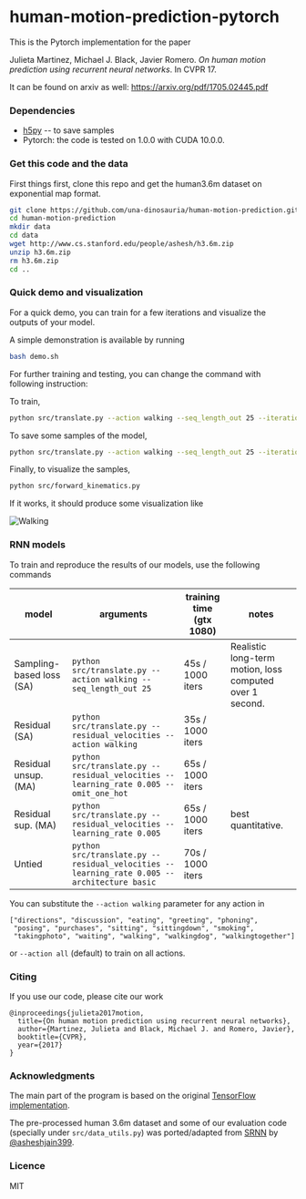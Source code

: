 # human-motion-prediction-pytorch
This is the Pytorch implementation for the paper

Julieta Martinez, Michael J. Black, Javier Romero.
_On human motion prediction using recurrent neural networks_. In CVPR 17.

It can be found on arxiv as well: https://arxiv.org/pdf/1705.02445.pdf

### Dependencies

* [h5py](https://github.com/h5py/h5py) -- to save samples
* Pytorch: the code is tested on 1.0.0 with CUDA 10.0.0.

### Get this code and the data

First things first, clone this repo and get the human3.6m dataset on exponential map format.

```bash
git clone https://github.com/una-dinosauria/human-motion-prediction.git
cd human-motion-prediction
mkdir data
cd data
wget http://www.cs.stanford.edu/people/ashesh/h3.6m.zip
unzip h3.6m.zip
rm h3.6m.zip
cd ..
```

### Quick demo and visualization

For a quick demo, you can train for a few iterations and visualize the outputs
of your model.

A simple demonstration is available by running
```bash
bash demo.sh
```
For further training and testing, you can change the command with following instruction:

To train,
```bash
python src/translate.py --action walking --seq_length_out 25 --iterations 10000
```

To save some samples of the model,
```bash
python src/translate.py --action walking --seq_length_out 25 --iterations 10000 --sample --load 10000
```

Finally, to visualize the samples,
```bash
python src/forward_kinematics.py
```
If it works, it should produce some visualization like 
 
![Walking](https://raw.githubusercontent.com/garroud/human-motion-prediction-pytorch/master/figs/walking_py.gif)

### RNN models

To train and reproduce the results of our models, use the following commands

| model      | arguments | training time (gtx 1080) | notes |
| ---        | ---       | ---   | --- |
| Sampling-based loss (SA) | `python src/translate.py --action walking --seq_length_out 25` | 45s / 1000 iters | Realistic long-term motion, loss computed over 1 second. |
| Residual (SA)            | `python src/translate.py --residual_velocities --action walking` | 35s / 1000 iters |  |
| Residual unsup. (MA)     | `python src/translate.py --residual_velocities --learning_rate 0.005 --omit_one_hot` | 65s / 1000 iters | |
| Residual sup. (MA)       | `python src/translate.py --residual_velocities --learning_rate 0.005` | 65s / 1000 iters | best quantitative.|
| Untied       | `python src/translate.py --residual_velocities --learning_rate 0.005 --architecture basic` | 70s / 1000 iters | |


You can substitute the `--action walking` parameter for any action in

```
["directions", "discussion", "eating", "greeting", "phoning",
 "posing", "purchases", "sitting", "sittingdown", "smoking",
 "takingphoto", "waiting", "walking", "walkingdog", "walkingtogether"]
```

or `--action all` (default) to train on all actions.

### Citing

If you use our code, please cite our work

```
@inproceedings{julieta2017motion,
  title={On human motion prediction using recurrent neural networks},
  author={Martinez, Julieta and Black, Michael J. and Romero, Javier},
  booktitle={CVPR},
  year={2017}
}
```

### Acknowledgments

The main part of the program is based on the original [TensorFlow implementation](https://github.com/una-dinosauria/human-motion-prediction).

The pre-processed human 3.6m dataset and some of our evaluation code (specially under `src/data_utils.py`) was ported/adapted from [SRNN](https://github.com/asheshjain399/RNNexp/tree/srnn/structural_rnn) by [@asheshjain399](https://github.com/asheshjain399).
### Licence
MIT
